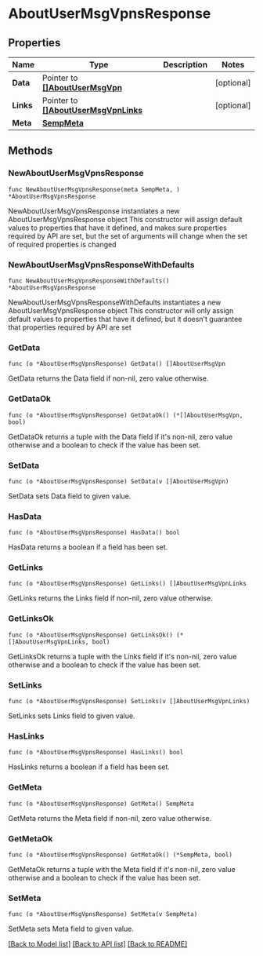 # AboutUserMsgVpnsResponse

## Properties

Name | Type | Description | Notes
------------ | ------------- | ------------- | -------------
**Data** | Pointer to [**[]AboutUserMsgVpn**](AboutUserMsgVpn.md) |  | [optional] 
**Links** | Pointer to [**[]AboutUserMsgVpnLinks**](AboutUserMsgVpnLinks.md) |  | [optional] 
**Meta** | [**SempMeta**](SempMeta.md) |  | 

## Methods

### NewAboutUserMsgVpnsResponse

`func NewAboutUserMsgVpnsResponse(meta SempMeta, ) *AboutUserMsgVpnsResponse`

NewAboutUserMsgVpnsResponse instantiates a new AboutUserMsgVpnsResponse object
This constructor will assign default values to properties that have it defined,
and makes sure properties required by API are set, but the set of arguments
will change when the set of required properties is changed

### NewAboutUserMsgVpnsResponseWithDefaults

`func NewAboutUserMsgVpnsResponseWithDefaults() *AboutUserMsgVpnsResponse`

NewAboutUserMsgVpnsResponseWithDefaults instantiates a new AboutUserMsgVpnsResponse object
This constructor will only assign default values to properties that have it defined,
but it doesn't guarantee that properties required by API are set

### GetData

`func (o *AboutUserMsgVpnsResponse) GetData() []AboutUserMsgVpn`

GetData returns the Data field if non-nil, zero value otherwise.

### GetDataOk

`func (o *AboutUserMsgVpnsResponse) GetDataOk() (*[]AboutUserMsgVpn, bool)`

GetDataOk returns a tuple with the Data field if it's non-nil, zero value otherwise
and a boolean to check if the value has been set.

### SetData

`func (o *AboutUserMsgVpnsResponse) SetData(v []AboutUserMsgVpn)`

SetData sets Data field to given value.

### HasData

`func (o *AboutUserMsgVpnsResponse) HasData() bool`

HasData returns a boolean if a field has been set.

### GetLinks

`func (o *AboutUserMsgVpnsResponse) GetLinks() []AboutUserMsgVpnLinks`

GetLinks returns the Links field if non-nil, zero value otherwise.

### GetLinksOk

`func (o *AboutUserMsgVpnsResponse) GetLinksOk() (*[]AboutUserMsgVpnLinks, bool)`

GetLinksOk returns a tuple with the Links field if it's non-nil, zero value otherwise
and a boolean to check if the value has been set.

### SetLinks

`func (o *AboutUserMsgVpnsResponse) SetLinks(v []AboutUserMsgVpnLinks)`

SetLinks sets Links field to given value.

### HasLinks

`func (o *AboutUserMsgVpnsResponse) HasLinks() bool`

HasLinks returns a boolean if a field has been set.

### GetMeta

`func (o *AboutUserMsgVpnsResponse) GetMeta() SempMeta`

GetMeta returns the Meta field if non-nil, zero value otherwise.

### GetMetaOk

`func (o *AboutUserMsgVpnsResponse) GetMetaOk() (*SempMeta, bool)`

GetMetaOk returns a tuple with the Meta field if it's non-nil, zero value otherwise
and a boolean to check if the value has been set.

### SetMeta

`func (o *AboutUserMsgVpnsResponse) SetMeta(v SempMeta)`

SetMeta sets Meta field to given value.



[[Back to Model list]](../README.md#documentation-for-models) [[Back to API list]](../README.md#documentation-for-api-endpoints) [[Back to README]](../README.md)



